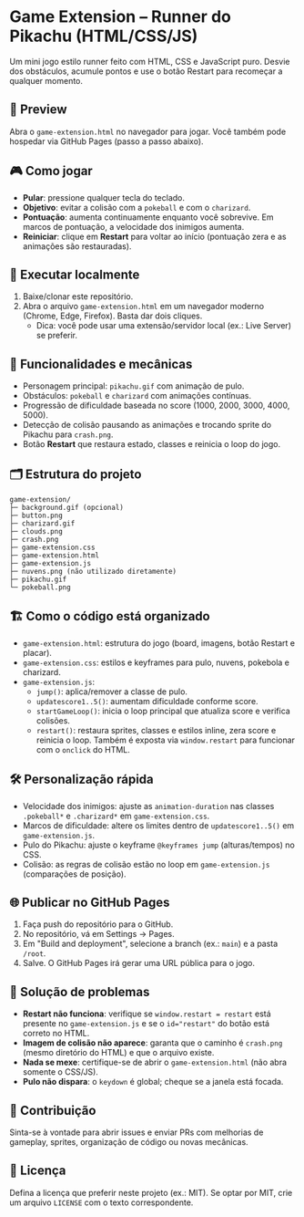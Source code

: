 # Game Extension – Runner do Pikachu (HTML/CSS/JS)

Um mini jogo estilo runner feito com HTML, CSS e JavaScript puro. Desvie dos obstáculos, acumule pontos e use o botão Restart para recomeçar a qualquer momento.

## 📸 Preview

Abra o `game-extension.html` no navegador para jogar. Você também pode hospedar via GitHub Pages (passo a passo abaixo).

## 🎮 Como jogar

- **Pular**: pressione qualquer tecla do teclado.
- **Objetivo**: evitar a colisão com a `pokeball` e com o `charizard`.
- **Pontuação**: aumenta continuamente enquanto você sobrevive. Em marcos de pontuação, a velocidade dos inimigos aumenta.
- **Reiniciar**: clique em **Restart** para voltar ao início (pontuação zera e as animações são restauradas).

## 🚀 Executar localmente

1. Baixe/clonar este repositório.
2. Abra o arquivo `game-extension.html` em um navegador moderno (Chrome, Edge, Firefox). Basta dar dois cliques.
   - Dica: você pode usar uma extensão/servidor local (ex.: Live Server) se preferir.

## 🧩 Funcionalidades e mecânicas

- Personagem principal: `pikachu.gif` com animação de pulo.
- Obstáculos: `pokeball` e `charizard` com animações contínuas.
- Progressão de dificuldade baseada no score (1000, 2000, 3000, 4000, 5000).
- Detecção de colisão pausando as animações e trocando sprite do Pikachu para `crash.png`.
- Botão **Restart** que restaura estado, classes e reinicia o loop do jogo.

## 🗂️ Estrutura do projeto

```
game-extension/
├─ background.gif (opcional)
├─ button.png
├─ charizard.gif
├─ clouds.png
├─ crash.png
├─ game-extension.css
├─ game-extension.html
├─ game-extension.js
├─ nuvens.png (não utilizado diretamente)
├─ pikachu.gif
└─ pokeball.png
```

## 🏗️ Como o código está organizado

- `game-extension.html`: estrutura do jogo (board, imagens, botão Restart e placar).
- `game-extension.css`: estilos e keyframes para pulo, nuvens, pokebola e charizard.
- `game-extension.js`:
  - `jump()`: aplica/remover a classe de pulo.
  - `updatescore1..5()`: aumentam dificuldade conforme score.
  - `startGameLoop()`: inicia o loop principal que atualiza score e verifica colisões.
  - `restart()`: restaura sprites, classes e estilos inline, zera score e reinicia o loop. Também é exposta via `window.restart` para funcionar com o `onclick` do HTML.

## 🛠️ Personalização rápida

- Velocidade dos inimigos: ajuste as `animation-duration` nas classes `.pokeball*` e `.charizard*` em `game-extension.css`.
- Marcos de dificuldade: altere os limites dentro de `updatescore1..5()` em `game-extension.js`.
- Pulo do Pikachu: ajuste o keyframe `@keyframes jump` (alturas/tempos) no CSS.
- Colisão: as regras de colisão estão no loop em `game-extension.js` (comparações de posição).

## 🌐 Publicar no GitHub Pages

1. Faça push do repositório para o GitHub.
2. No repositório, vá em Settings → Pages.
3. Em "Build and deployment", selecione a branch (ex.: `main`) e a pasta `/root`.
4. Salve. O GitHub Pages irá gerar uma URL pública para o jogo.

## 🧪 Solução de problemas

- **Restart não funciona**: verifique se `window.restart = restart` está presente no `game-extension.js` e se o `id="restart"` do botão está correto no HTML.
- **Imagem de colisão não aparece**: garanta que o caminho é `crash.png` (mesmo diretório do HTML) e que o arquivo existe.
- **Nada se mexe**: certifique-se de abrir o `game-extension.html` (não abra somente o CSS/JS).
- **Pulo não dispara**: o `keydown` é global; cheque se a janela está focada.

## 🤝 Contribuição

Sinta-se à vontade para abrir issues e enviar PRs com melhorias de gameplay, sprites, organização de código ou novas mecânicas.

## 📄 Licença

Defina a licença que preferir neste projeto (ex.: MIT). Se optar por MIT, crie um arquivo `LICENSE` com o texto correspondente.


